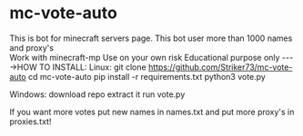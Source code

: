 # mc-vote-auto
This is bot for minecraft servers page. This bot user more than 1000 names and proxy's  
Work with minecraft-mp
Use on your own risk
Educational purpose only
---->HOW TO INSTALL:
Linux:
git clone https://github.com/Striker73/mc-vote-auto
 cd mc-vote-auto
  pip install -r requirements.txt
   python3 vote.py

Windows:
download repo
extract it
run vote.py

If you want more votes put new names in names.txt and put more proxy's in proxies.txt!
